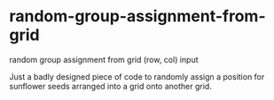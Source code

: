 # random-group-assignment-from-grid
random group assignment from grid (row, col) input

Just a badly designed piece of code to randomly assign a position for sunflower seeds arranged into a grid onto another grid. 
